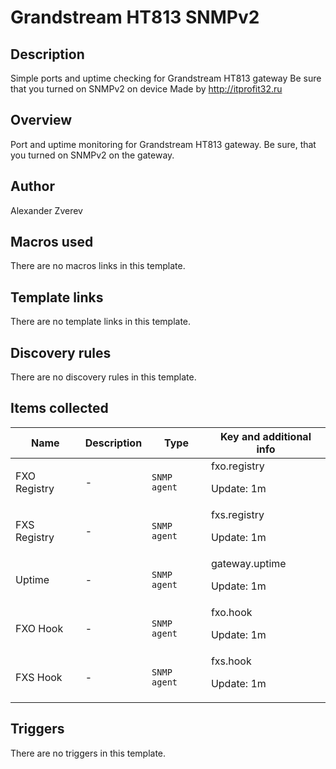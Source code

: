 # Grandstream HT813 SNMPv2

## Description

Simple ports and uptime checking for Grandstream HT813 gateway Be sure that you turned on SNMPv2 on device Made by http://itprofit32.ru

## Overview

Port and uptime monitoring for Grandstream HT813 gateway. Be sure, that you turned on SNMPv2 on the gateway.



## Author

Alexander Zverev

## Macros used

There are no macros links in this template.

## Template links

There are no template links in this template.

## Discovery rules

There are no discovery rules in this template.

## Items collected

|Name|Description|Type|Key and additional info|
|----|-----------|----|----|
|FXO Registry|<p>-</p>|`SNMP agent`|fxo.registry<p>Update: 1m</p>|
|FXS Registry|<p>-</p>|`SNMP agent`|fxs.registry<p>Update: 1m</p>|
|Uptime|<p>-</p>|`SNMP agent`|gateway.uptime<p>Update: 1m</p>|
|FXO Hook|<p>-</p>|`SNMP agent`|fxo.hook<p>Update: 1m</p>|
|FXS Hook|<p>-</p>|`SNMP agent`|fxs.hook<p>Update: 1m</p>|


## Triggers

There are no triggers in this template.

